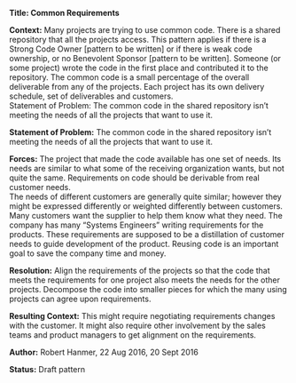 **Title: Common Requirements**  

**Context:** Many projects are trying to use common code.  There is a shared repository that all the projects access.  This pattern applies if there is a Strong Code Owner [pattern to be written] or if there is weak code ownership, or no Benevolent Sponsor [pattern to be written]. Someone (or some project) wrote the code in the first place and contributed it to the repository. The common code is a small percentage of the overall deliverable from any of the projects.  Each project has its own delivery schedule, set of deliverables and customers.  
Statement of Problem:  The common code in the shared repository isn’t meeting the needs of all the projects that want to use it.  

**Statement of Problem:**  The common code in the shared repository isn’t meeting the needs of all the projects that want to use it.  

**Forces:**
The project that made the code available has one set of needs. Its needs are similar to what some of the receiving organization wants, but not quite the same.
Requirements on code should be derivable from real customer needs.  
The needs of different customers are generally quite similar; however they might be expressed differently or weighted differently between customers.
Many customers want the supplier to help them know what they need.
The company has many “Systems Engineers” writing requirements for the products.  These requirements are supposed to be a distillation of customer needs to guide development of the product. 
Reusing code is an important goal to save the company time and money.  

**Resolution:**  Align the requirements of the projects so that the code that meets the requirements for one project also meets the needs for the other projects.  Decompose the code into smaller pieces for which the many using projects can agree upon requirements.  

**Resulting Context:** This might require negotiating requirements changes with the customer.  It might also require other involvement by the sales teams and product managers to get alignment on the requirements.  

**Author:**  Robert Hanmer, 22 Aug 2016, 20 Sept 2016  

**Status:** Draft pattern



